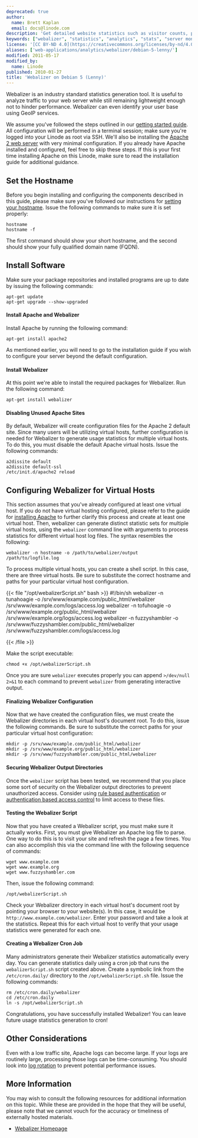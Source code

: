 ```yaml
---
deprecated: true
author:
  name: Brett Kaplan
  email: docs@linode.com
description: 'Get detailed website statistics such as visitor counts, pageviews, user agents percentages, and much more using the open source Webalizer package on Debian 5 (Lenny).'
keywords: ["webalizer", "statistics", "analytics", "stats", "server monitoring", "debian"]
license: '[CC BY-ND 4.0](https://creativecommons.org/licenses/by-nd/4.0)'
aliases: ['web-applications/analytics/webalizer/debian-5-lenny/']
modified: 2011-05-17
modified_by:
  name: Linode
published: 2010-01-27
title: 'Webalizer on Debian 5 (Lenny)'
---
```


Webalizer is an industry standard statistics generation tool. It is useful to analyze traffic to your web server while still remaining lightweight enough not to hinder performance. Webalizer can even identify your user base using GeoIP services.

We assume you've followed the steps outlined in our [getting started guide](/docs/getting-started/). All configuration will be performed in a terminal session; make sure you're logged into your Linode as root via SSH. We'll also be installing the [Apache 2 web server](/docs/web-servers/apache/installation/debian-5-lenny/) with very minimal configuration. If you already have Apache installed and configured, feel free to skip these steps. If this is your first time installing Apache on this Linode, make sure to read the installation guide for additional guidance.

## Set the Hostname

Before you begin installing and configuring the components described in this guide, please make sure you've followed our instructions for [setting your hostname](/docs/getting-started/#setting-the-hostname). Issue the following commands to make sure it is set properly:

    hostname
    hostname -f

The first command should show your short hostname, and the second should show your fully qualified domain name (FQDN).

## Install Software

Make sure your package repositories and installed programs are up to date by issuing the following commands:

    apt-get update
    apt-get upgrade --show-upgraded

#### Install Apache and Webalizer

Install Apache by running the following command:

    apt-get install apache2

As mentioned earlier, you will need to go to the installation guide if you wish to configure your server beyond the default configuration.

#### Install Webalizer

At this point we're able to install the required packages for Webalizer. Run the following command:

    apt-get install webalizer

#### Disabling Unused Apache Sites

By default, Webalizer will create configuration files for the Apache 2 default site. Since many users will be utilizing virtual hosts, further configuration is needed for Webalizer to generate usage statistics for multiple virtual hosts. To do this, you must disable the default Apache virtual hosts. Issue the following commands:

    a2dissite default
    a2dissite default-ssl
    /etc/init.d/apache2 reload

## Configuring Webalizer for Virtual Hosts

This section assumes that you've already configured at least one virtual host. If you do not have virtual hosting configured, please refer to the guide for [installing Apache](/docs/web-servers/apache/installation/debian-5-lenny/) to further clarify this process and create at least one virtual host. Then, webalizer can generate distinct statistic sets for multiple virtual hosts, using the `webalizer` command line with arguments to process statistics for different virtual host log files. The syntax resembles the following:

    webalizer -n hostname -o /path/to/webalizer/output /path/to/logfile.log

To process multiple virtual hosts, you can create a shell script. In this case, there are three virtual hosts. Be sure to substitute the correct hostname and paths for your particular virtual host configuration.

{{< file "/opt/webalizerScript.sh" bash >}}
#!/bin/sh
webalizer -n tunahoagie -o /srv/www/example.com/public_html/webalizer /srv/www/example.com/logs/access.log
webalizer -n tofuhoagie -o /srv/www/example.org/public_html/webalizer /srv/www/example.org/logs/access.log
webalizer -n fuzzyshambler -o /srv/www/fuzzyshambler.com/public_html/webalizer /srv/www/fuzzyshambler.com/logs/access.log

{{< /file >}}


Make the script executable:

    chmod +x /opt/webalizerScript.sh

Once you are sure `webalizer` executes properly you can append `>/dev/null 2>&1` to each command to prevent `webalizer` from generating interactive output.

#### Finalizing Webalizer Configuration

Now that we have created the configuration files, we must create the Webalizer directories in each virtual host's document root. To do this, issue the following commands. Be sure to substitute the correct paths for your particular virtual host configuration:

    mkdir -p /srv/www/example.com/public_html/webalizer
    mkdir -p /srv/www/example.org/public_html/webalizer
    mkdir -p /srv/www/fuzzyshambler.com/public_html/webalizer

#### Securing Webalizer Output Directories

Once the `webalizer` script has been tested, we recommend that you place some sort of security on the Webalizer output directories to prevent unauthorized access. Consider using [rule based authentication](/docs/web-servers/apache/configuration/rule-based-access-control/) or [authentication based access control](/docs/web-servers/apache/configuration/http-authentication/) to limit access to these files.

#### Testing the Webalizer Script

Now that you have created a Webalizer script, you must make sure it actually works. First, you must give Webalizer an Apache log file to parse. One way to do this is to visit your site and refresh the page a few times. You can also accomplish this via the command line with the following sequence of commands:

    wget www.example.com
    wget www.example.org
    wget www.fuzzyshambler.com

Then, issue the following command:

    /opt/webalizerScript.sh

Check your Webalizer directory in each virtual host's document root by pointing your browser to your website(s). In this case, it would be `http://www.example.com/webalizer`. Enter your password and take a look at the statistics. Repeat this for each virtual host to verify that your usage statistics were generated for each one.

#### Creating a Webalizer Cron Job

Many administrators generate their Webalizer statistics automatically every day. You can generate statistics daily using a cron job that runs the `webalizerScript.sh` script created above. Create a symbolic link from the `/etc/cron.daily/` directory to the `/opt/webalizerScript.sh` file. Issue the following commands:

    rm /etc/cron.daily/webalizer
    cd /etc/cron.daily
    ln -s /opt/webalizerScript.sh

Congratulations, you have successfully installed Webalizer! You can leave future usage statistics generation to cron!

## Other Considerations

Even with a low traffic site, Apache logs can become large. If your logs are routinely large, processing those logs can be time-consuming. You should look into [log rotation](http://www.webalizer.org/faq.html#rotation) to prevent potential performance issues.

## More Information

You may wish to consult the following resources for additional information on this topic. While these are provided in the hope that they will be useful, please note that we cannot vouch for the accuracy or timeliness of externally hosted materials.

- [Webalizer Homepage](http://www.mrunix.net/webalizer/)
